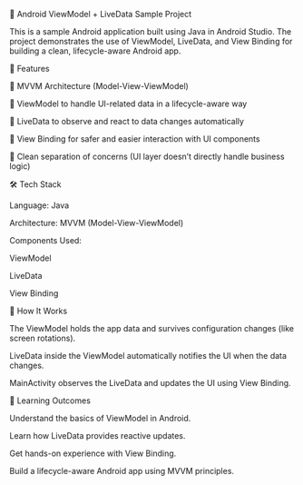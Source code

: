 📱 Android ViewModel + LiveData Sample Project

This is a sample Android application built using Java in Android Studio.
The project demonstrates the use of ViewModel, LiveData, and View Binding for building a clean, lifecycle-aware Android app.

🚀 Features

📌 MVVM Architecture (Model-View-ViewModel)

📌 ViewModel to handle UI-related data in a lifecycle-aware way

📌 LiveData to observe and react to data changes automatically

📌 View Binding for safer and easier interaction with UI components

📌 Clean separation of concerns (UI layer doesn’t directly handle business logic)

🛠️ Tech Stack

Language: Java

Architecture: MVVM (Model-View-ViewModel)

Components Used:

ViewModel

LiveData

View Binding


🔑 How It Works

The ViewModel holds the app data and survives configuration changes (like screen rotations).

LiveData inside the ViewModel automatically notifies the UI when the data changes.

MainActivity observes the LiveData and updates the UI using View Binding.

🎯 Learning Outcomes

Understand the basics of ViewModel in Android.

Learn how LiveData provides reactive updates.

Get hands-on experience with View Binding.

Build a lifecycle-aware Android app using MVVM principles.
